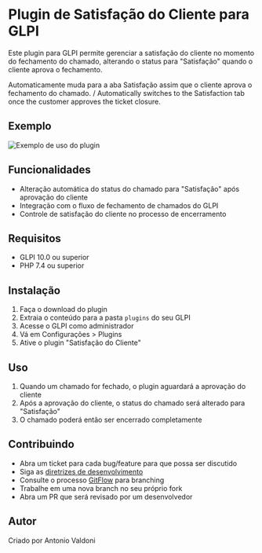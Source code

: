 # Plugin de Satisfação do Cliente para GLPI

Este plugin para GLPI permite gerenciar a satisfação do cliente no momento do fechamento do chamado, alterando o status para "Satisfação" quando o cliente aprova o fechamento.

Automaticamente muda para a aba Satisfação assim que o cliente aprova o fechamento do chamado. / Automatically switches to the Satisfaction tab once the customer approves the ticket closure.

## Exemplo

![Exemplo de uso do plugin](https://i.imgur.com/WjX8h7b.gif)

## Funcionalidades

- Alteração automática do status do chamado para "Satisfação" após aprovação do cliente
- Integração com o fluxo de fechamento de chamados do GLPI
- Controle de satisfação do cliente no processo de encerramento

## Requisitos

- GLPI 10.0 ou superior
- PHP 7.4 ou superior

## Instalação

1. Faça o download do plugin
2. Extraia o conteúdo para a pasta `plugins` do seu GLPI
3. Acesse o GLPI como administrador
4. Vá em Configurações > Plugins
5. Ative o plugin "Satisfação do Cliente"

## Uso

1. Quando um chamado for fechado, o plugin aguardará a aprovação do cliente
2. Após a aprovação do cliente, o status do chamado será alterado para "Satisfação"
3. O chamado poderá então ser encerrado completamente

## Contribuindo

* Abra um ticket para cada bug/feature para que possa ser discutido
* Siga as [diretrizes de desenvolvimento](http://glpi-developer-documentation.readthedocs.io/en/latest/plugins/index.html)
* Consulte o processo [GitFlow](http://git-flow.readthedocs.io/) para branching
* Trabalhe em uma nova branch no seu próprio fork
* Abra um PR que será revisado por um desenvolvedor

## Autor

Criado por Antonio Valdoni
